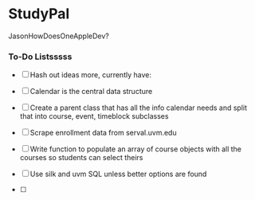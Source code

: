 # StudyPal
JasonHowDoesOneAppleDev?

### To-Do Listsssss
- [ ] Hash out ideas more, currently have:

- [ ] Calendar is the central data structure

- [ ] Create a parent class that has all the info calendar needs and split that into course, event, timeblock subclasses

- [ ] Scrape enrollment data from serval.uvm.edu

- [ ] Write function to populate an array of course objects with all the courses so students can select theirs
- [ ] Use silk and uvm SQL unless better options are found

- [ ] 
